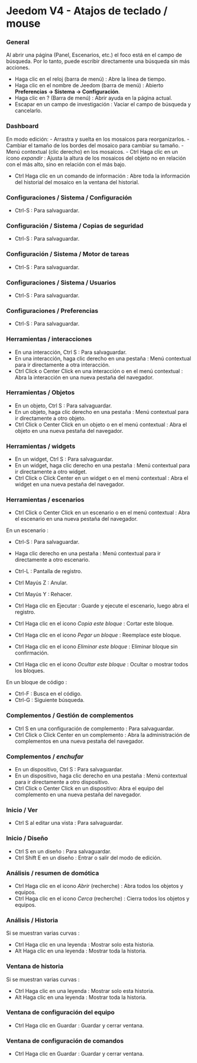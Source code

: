 # Jeedom V4 - Atajos de teclado / mouse

### General

Al abrir una página (Panel, Escenarios, etc.) el foco está en el campo de búsqueda. Por lo tanto, puede escribir directamente una búsqueda sin más acciones.

- Haga clic en el reloj (barra de menú) : Abre la línea de tiempo.
- Haga clic en el nombre de Jeedom (barra de menú)  : Abierto **Preferencias → Sistema → Configuración**.
- Haga clic en ?  (Barra de menú)  : Abrir ayuda en la página actual.
- Escapar en un campo de investigación : Vaciar el campo de búsqueda y cancelarlo.

### Dashboard
En modo edición:
	- Arrastra y suelta en los mosaicos para reorganizarlos.
	- Cambiar el tamaño de los bordes del mosaico para cambiar su tamaño.
	- Menú contextual (clic derecho) en los mosaicos.
	- Ctrl Haga clic en un ícono *expandir* : Ajusta la altura de los mosaicos del objeto no en relación con el más alto, sino en relación con el más bajo.

- Ctrl Haga clic en un comando de información : Abre toda la información del historial del mosaico en la ventana del historial.

### Configuraciones / Sistema / Configuración
- Ctrl-S : Para salvaguardar.

### Configuración / Sistema / Copias de seguridad
- Ctrl-S : Para salvaguardar.

### Configuración / Sistema / Motor de tareas
- Ctrl-S : Para salvaguardar.

### Configuraciones / Sistema / Usuarios
- Ctrl-S : Para salvaguardar.

### Configuraciones / Preferencias
- Ctrl-S : Para salvaguardar.

### Herramientas / interacciones
- En una interacción, Ctrl S : Para salvaguardar.
- En una interacción, haga clic derecho en una pestaña : Menú contextual para ir directamente a otra interacción.
- Ctrl Click o Center Click en una interacción o en el menú contextual : Abra la interacción en una nueva pestaña del navegador.

### Herramientas / Objetos
- En un objeto, Ctrl S : Para salvaguardar.
- En un objeto, haga clic derecho en una pestaña : Menú contextual para ir directamente a otro objeto.
- Ctrl Click o Center Click en un objeto o en el menú contextual : Abra el objeto en una nueva pestaña del navegador.

### Herramientas / widgets
- En un widget, Ctrl S : Para salvaguardar.
- En un widget, haga clic derecho en una pestaña : Menú contextual para ir directamente a otro widget.
- Ctrl Click o Click Center en un widget o en el menú contextual : Abra el widget en una nueva pestaña del navegador.

### Herramientas / escenarios
- Ctrl Click o Center Click en un escenario o en el menú contextual : Abra el escenario en una nueva pestaña del navegador.

En un escenario :
- Ctrl-S : Para salvaguardar.
- Haga clic derecho en una pestaña : Menú contextual para ir directamente a otro escenario.
- Ctrl-L : Pantalla de registro.
- Ctrl Mayús Z : Anular.
- Ctrl Mayús Y : Rehacer.

- Ctrl Haga clic en Ejecutar : Guarde y ejecute el escenario, luego abra el registro.
- Ctrl Haga clic en el icono *Copia este bloque* : Cortar este bloque.
- Ctrl Haga clic en el icono *Pegar un bloque* : Reemplace este bloque.
- Ctrl Haga clic en el icono *Eliminar este bloque* : Eliminar bloque sin confirmación.
- Ctrl Haga clic en el icono *Ocultar este bloque* : Ocultar o mostrar todos los bloques.

En un bloque de código :
- Ctrl-F : Busca en el código.
- Ctrl-G : Siguiente búsqueda.

### Complementos / Gestión de complementos
- Ctrl S en una configuración de complemento : Para salvaguardar.
- Ctrl Click o Click Center en un complemento : Abra la administración de complementos en una nueva pestaña del navegador.

### Complementos / *enchufar*
- En un dispositivo, Ctrl S  : Para salvaguardar.
- En un dispositivo, haga clic derecho en una pestaña : Menú contextual para ir directamente a otro dispositivo.
- Ctrl Click o Center Click en un dispositivo: Abra el equipo del complemento en una nueva pestaña del navegador.

### Inicio / Ver
- Ctrl S al editar una vista : Para salvaguardar.

### Inicio / Diseño
- Ctrl S en un diseño : Para salvaguardar.
- Ctrl Shift E en un diseño : Entrar o salir del modo de edición.

### Análisis / resumen de domótica
- Ctrl Haga clic en el icono *Abrir* (recherche) : Abra todos los objetos y equipos.
- Ctrl Haga clic en el icono *Cerca* (recherche) : Cierra todos los objetos y equipos.

### Análisis / Historia
Si se muestran varias curvas :
- Ctrl Haga clic en una leyenda : Mostrar solo esta historia.
- Alt Haga clic en una leyenda : Mostrar toda la historia.

### Ventana de historia
Si se muestran varias curvas :
- Ctrl Haga clic en una leyenda : Mostrar solo esta historia.
- Alt Haga clic en una leyenda : Mostrar toda la historia.

### Ventana de configuración del equipo
- Ctrl Haga clic en Guardar : Guardar y cerrar ventana.

### Ventana de configuración de comandos
- Ctrl Haga clic en Guardar : Guardar y cerrar ventana.
